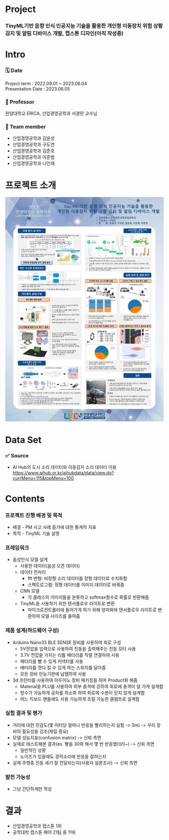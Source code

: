 # Project
### TinyML기반 음향 인식 인공지능 기술을 활용한 개인형 이동장치 위험 상황 감지 및 알림 디바이스 개발, 캡스톤 디자인(아직 작성중)
 
# Intro 
### 🗓️ Date 
Project term : 2022.09.01 ~ 2023.06.04 </br>
Presentation Date : 2023.06.05 </br>
### :man: Professor 
  한양대학교 ERICA, 산업경영공학과 서경민 교수님 
### 👥 Team member 
  * 산업경영공학과 김윤성
  * 산업경영공학과 구도연
  * 산업경영공학과 김준호
  * 산업경영공학과 이준범
  * 산업경영공학과 나인재

# 프로젝트 소개

<img src="./image/캡스톤_산업경영공학과_(IME STUDIO)_1.jpg">


# Data Set 
### ✅ Source 
- AI Hub의 도시 소리 데이터와 이동감지 소리 데이터 이용 <br>
https://www.aihub.or.kr/aihubdata/data/view.do?currMenu=115&topMenu=100 <br/>

# Contents 

### 프로젝트 진행 배경 및 목적
- 배경   - PM 사고 사례 증가에 대한 통계적 지표
- 목적   - TinyML 기술 설명

### 프레임워크

- 음성인식 모델 설계
  - 사용한 데이터(음성 오픈 데이터)
  - 데이터 전처리
    - fft 변형: 비정형 소리 데이터를 정형 데이터로 수치화함
    - 스펙트로그램: 정형 데이터를 이미지 데이터로 바꿔줌
  - CNN 모델
    - 각 클래스의 이미지들을 분류하고 softmax함수로 확률로 반환해줌
  - TinyML을 사용하기 위한 텐서플로우 라이트로 변환
    - 마이크로컨트롤러에 들어가게 하기 위해 양자화와 텐서플로우 라이트로 변환하여 모델 사이즈를 줄여줌

### 제품 설계(하드웨어 구성)
  - Arduino Nano33 BLE SENSE 장비를 사용하여 회로 구성
    - 5V전압을 입력으로 사용하여 진동을 출력해주는 진동 모터 사용
    - 3.7V 전압을 가지는 리튬 배터리를 직렬 연결하여 사용
    - 배터리를 뺄 수 있게 커넥터를 사용
    - 배터리를 껏다 킬 수 있게 하는 스위치를 달아줌
    - 모든 장비 만능기판에 납땜하여 사용
  - 3d 프린터를 사용하여 아두이노 장비 패키징을 하여 Product화 해줌
    - Material을 PLU를 사용하여 외부 충격에 강하여 회로에 충격이 덜 가게 설계함
    - 방수가 가능하게 공차를 최소화 하여 회로에 수분이 닫지 않게 설계함
    - 어느 킥보드 핸들에도 사용 가능하게 조절 가능한 클램프로 설계함

### 실험 결과 및 평가
  - 거리에 대한 민감도(몇 미터당 얼마나 반응을 빨리하는지 실험 -> 3m) -> 우리 장비의 필요성을 강조(제일 중요)
  - 모델 성능지표(confusion matrix) -> 신뢰 측면
  - 실제로 테스트해본 결과(ex. 빵을 30회 해서 몇 번 반응했더라~) -> 신뢰 측면
    - 일반적인 상황
    - 노이즈가 있을때도 경적소리에 반응을 잘하는지
  - 실제 주행중 진동 세기 잘 전달되는지(사용자 설문조사) -> 신뢰 측면

### 발전 가능성
  - 그냥 간단하게만 작성

# 결과
- 산업경영공학과 캡스톤 1위
- 공학대학 캡스톤 페어 21팀 중 11위
